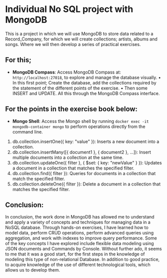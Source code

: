 # Individual No SQL project with MongoDB

This is a project in which we will use MongoDB to store data related to a Record_Company, for which we will create collections; artists, albums and songs. Where we will then develop a series of practical exercises.
## For this;
- **MongoDB Compass**: Access MongoDB Compass at:
  `http://localhost:27018`, to explore and manage the database visually.
• In this first point; Create the database, add the collections required by the statement of the different points of the exercise.
• Then some INSERT and UPDATE.
     All this through the MongoDB Compass interface.
## For the points in the exercise book below:
- **Mongo Shell**: Access the Mongo shell by running `docker exec -it mongodb-container mongo` to perform operations directly from the command line.
1. db.collection.insertOne({ key: "value" }): Inserts a new document into a collection.
2. db.collection.insertMany([{ document1 }, { document2 }, ...]): Insert multiple documents into a collection at the same time.
3. db.collection.updateOne({ filter }, { $set: { key: "newValue" } }): Updates a document in a collection that matches the specified filter.
4. db.collection.find({ filter }): Queries for documents in a collection that match the specified filter.
5. db.collection.deleteOne({ filter }): Delete a document in a collection that matches the specified filter.
   
## Conclusion:

In conclusion, the work done in MongoDB has allowed me to understand and apply a variety of concepts and techniques for managing data in a NoSQL database. Through hands-on exercises, I have learned how to model data, perform CRUD operations, perform advanced queries using aggregation, and work with indexes to improve query performance.
Some of the key concepts I have explored include flexible data modeling using JSON documents and Commands by Console. Without further ado, it seems to me that it was a good start, for the first steps in the knowledge of modeling this type of non-relational Database. In addition to good practice, to acquire knowledge of the use of different technological tools, which allows us to develop them.
